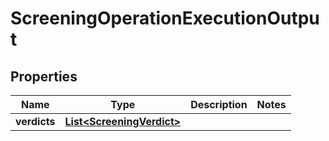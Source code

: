 

# ScreeningOperationExecutionOutput


## Properties

| Name | Type | Description | Notes |
|------------ | ------------- | ------------- | -------------|
|**verdicts** | [**List&lt;ScreeningVerdict&gt;**](ScreeningVerdict.md) |  |  |



